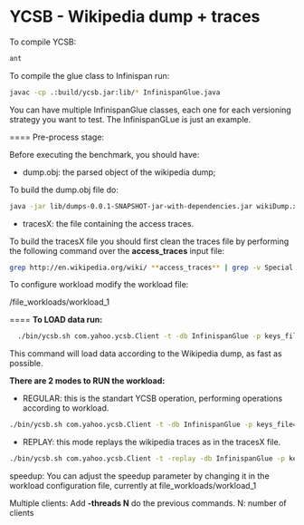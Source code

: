 YCSB - Wikipedia dump + traces
====
To compile YCSB:

```bash
ant 
```

To compile the glue class to Infinispan run:
```bash
javac -cp .:build/ycsb.jar:lib/* InfinispanGlue.java
```

You can have multiple InfinispanGlue classes, each one for each versioning strategy you want to test.
The InfinispanGLue is just an example.

====
Pre-process stage:

Before executing the benchmark, you should have:

- dump.obj: the parsed object of the wikipedia dump;

To build the dump.obj file do:

```bash
java -jar lib/dumps-0.0.1-SNAPSHOT-jar-with-dependencies.jar wikiDump.xml
```
- tracesX: the file containing the access traces.

To build the tracesX file you should first clean the traces file by performing the following command over the **access_traces** input file:

```bash
grep http://en.wikipedia.org/wiki/ **access_traces** | grep -v Special: | grep -v User_talk: | grep -v Image: | grep -v Category: | grep -v Wikipedia: | grep -v Wikipedia_talk: |grep -v Portal: | grep -v User: | grep -v Talk | grep -v Template_talk | grep -v ? | grep -v css | grep -v class | grep -v title= >> tracesX
```

To configure workload modify the workload file: 

/file_workloads/workload_1

====
**To LOAD data run:**

```bash
  ./bin/ycsb.sh com.yahoo.ycsb.Client -t -db InfinispanGlue -p keys_file=dump.obj -p replay_keys_file=tracesX -P file_workloads/workload_1
```  
  
  This command will load data according to the Wikipedia dump, as fast as possible.
  

**There are 2 modes to RUN the workload:**

- REGULAR: this is the standart YCSB operation, performing operations according to workload.

```bash
./bin/ycsb.sh com.yahoo.ycsb.Client -t -db InfinispanGlue -p keys_file=file_workloads/dump.obj -p replay_keys_file=file_workloads/tracesX -P file_workloads/workload_1
```

- REPLAY: this mode replays the wikipedia traces as in the tracesX file.

```bash
./bin/ycsb.sh com.yahoo.ycsb.Client -t -replay -db InfinispanGlue -p keys_file=file_workloads/dump.obj -p replay_keys_file=file_workloads/tracesX -P file_workloads/workload_1
```

  speedup: You can adjust the speedup parameter by changing it in  the workload configuration file, currently at file_workloads/workload_1
  
  Multiple clients: Add **-threads N** do the previous commands. N: number of clients



